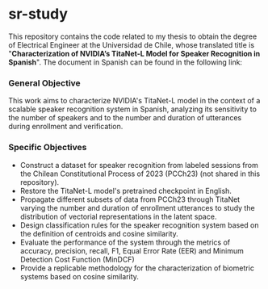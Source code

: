 # sr-study

This repository contains the code related to my thesis to obtain the degree of Electrical Engineer at the Universidad de Chile, whose translated title is "**Characterization of NVIDIA’s TitaNet-L Model for Speaker Recognition in Spanish**". The document in Spanish can be found in the following link: 


### General Objective
This work aims to characterize NVIDIA's TitaNet-L model in the context of a scalable speaker recognition system in Spanish, analyzing its sensitivity to the number of speakers and to the number and duration of utterances during enrollment and verification.

### Specific Objectives
* Construct a dataset for speaker recognition from labeled sessions from the Chilean Constitutional Process of 2023 (PCCh23) (not shared in this repository).
* Restore the TitaNet-L model's pretrained checkpoint in English.
* Propagate different subsets of data from PCCh23 through TitaNet varying the number and duration of enrollment utterances to study the distribution of vectorial representations in the latent space.
* Design classification rules for the speaker recognition system based on the definition of centroids and cosine similarity.
* Evaluate the performance of the system through the metrics of accuracy, precision, recall, F1, Equal Error Rate (EER) and Minimum Detection Cost Function (MinDCF)
* Provide a replicable methodology for the characterization of biometric systems based on cosine similarity.